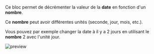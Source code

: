Ce bloc permet de décrémenter la valeur de la **date** en fonction d'un **nombre**.

Ce **nombre** peut avoir différentes unités (seconde, jour, mois, etc.).

Vous pouvez par exemple changer la date à il y a 2 jours en utilisant le **nombre** 2 avec l'unité jour.

![preview](/images/expressions/dateSubtract-fr.png)